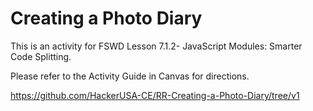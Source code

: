 # Creating a Photo Diary

This is an activity for FSWD Lesson 7.1.2- JavaScript Modules: Smarter Code Splitting.

Please refer to the Activity Guide in Canvas for directions.

https://github.com/HackerUSA-CE/RR-Creating-a-Photo-Diary/tree/v1